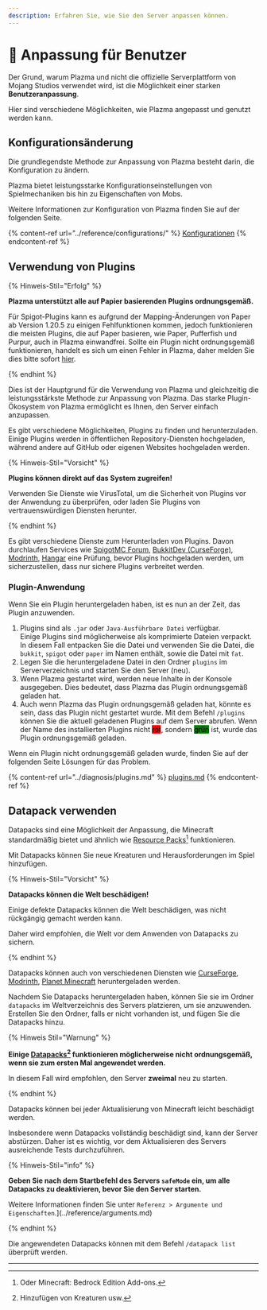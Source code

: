 ```yaml
---
description: Erfahren Sie, wie Sie den Server anpassen können.
---
```


# 🎨 Anpassung für Benutzer

Der Grund, warum Plazma und nicht die offizielle Serverplattform von Mojang Studios verwendet wird, ist die Möglichkeit einer starken **Benutzeranpassung**.

Hier sind verschiedene Möglichkeiten, wie Plazma angepasst und genutzt werden kann.

## Konfigurationsänderung <a href="#id-1" id="id-1"></a>

Die grundlegendste Methode zur Anpassung von Plazma besteht darin, die Konfiguration zu ändern.

Plazma bietet leistungsstarke Konfigurationseinstellungen von Spielmechaniken bis hin zu Eigenschaften von Mobs.

Weitere Informationen zur Konfiguration von Plazma finden Sie auf der folgenden Seite.

{% content-ref url="../reference/configurations/" %}
[Konfigurationen](../reference/configurations/)
{% endcontent-ref %}

## Verwendung von Plugins <a href="#id-2" id="id-2"></a>

{% Hinweis-Stil="Erfolg" %}

**Plazma unterstützt alle auf Papier basierenden Plugins ordnungsgemäß.**

Für Spigot-Plugins kann es aufgrund der Mapping-Änderungen von Paper ab Version 1.20.5 zu einigen Fehlfunktionen kommen, jedoch funktionieren die meisten Plugins, die auf Paper basieren, wie Paper, Pufferfish und Purpur, auch in Plazma einwandfrei. Sollte ein Plugin nicht ordnungsgemäß funktionieren, handelt es sich um einen Fehler in Plazma, daher melden Sie dies bitte sofort [hier](../diagnosis/plugins.md).

{% endhint %}

Dies ist der Hauptgrund für die Verwendung von Plazma und gleichzeitig die leistungsstärkste Methode zur Anpassung von Plazma.
Das starke Plugin-Ökosystem von Plazma ermöglicht es Ihnen, den Server einfach anzupassen.

Es gibt verschiedene Möglichkeiten, Plugins zu finden und herunterzuladen. Einige Plugins werden in öffentlichen Repository-Diensten hochgeladen, während andere auf GitHub oder eigenen Websites hochgeladen werden.

{% Hinweis-Stil="Vorsicht" %}

**Plugins können direkt auf das System zugreifen!**

Verwenden Sie Dienste wie VirusTotal, um die Sicherheit von Plugins vor der Anwendung zu überprüfen, oder laden Sie Plugins von vertrauenswürdigen Diensten herunter.

{% endhint %}

Es gibt verschiedene Dienste zum Herunterladen von Plugins. Davon durchlaufen Services wie [SpigotMC Forum](https://www.spigotmc.org/resources/), [BukkitDev (CurseForge)](https://dev.bukkit.org/bukkit-plugins), [Modrinth](https://modrinth.com/plugins), [Hangar](https://hangar.papermc.io/) eine Prüfung, bevor Plugins hochgeladen werden, um sicherzustellen, dass nur sichere Plugins verbreitet werden.

### Plugin-Anwendung <a href="#id-2.1" id="id-2.1"></a>

Wenn Sie ein Plugin heruntergeladen haben, ist es nun an der Zeit, das Plugin anzuwenden.

1. Plugins sind als `.jar` oder `Java-Ausführbare Datei` verfügbar.\
   Einige Plugins sind möglicherweise als komprimierte Dateien verpackt. In diesem Fall entpacken Sie die Datei und verwenden Sie die Datei, die `bukkit`, `spigot` oder `paper` im Namen enthält, sowie die Datei mit `fat`.
2. Legen Sie die heruntergeladene Datei in den Ordner `plugins` im Serververzeichnis und starten Sie den Server (neu).
3. Wenn Plazma gestartet wird, werden neue Inhalte in der Konsole ausgegeben.
   Dies bedeutet, dass Plazma das Plugin ordnungsgemäß geladen hat.
4. Auch wenn Plazma das Plugin ordnungsgemäß geladen hat, könnte es sein, dass das Plugin nicht gestartet wurde.
   Mit dem Befehl `/plugins` können Sie die aktuell geladenen Plugins auf dem Server abrufen.
   Wenn der Name des installierten Plugins nicht <mark style="background-color:red;">rot</mark>, sondern <mark style="background-color:green;">grün</mark> ist, wurde das Plugin ordnungsgemäß geladen.

Wenn ein Plugin nicht ordnungsgemäß geladen wurde, finden Sie auf der folgenden Seite Lösungen für das Problem.

{% content-ref url="../diagnosis/plugins.md" %}
[plugins.md](../diagnosis/plugins.md)
{% endcontent-ref %}

## Datapack verwenden <a href="#id-3" id="id-3"></a>

Datapacks sind eine Möglichkeit der Anpassung, die Minecraft standardmäßig bietet und ähnlich wie [Resource Packs](#user-content-fn-1)[^1] funktionieren.

Mit Datapacks können Sie neue Kreaturen und Herausforderungen im Spiel hinzufügen.

{% Hinweis-Stil="Vorsicht" %}

**Datapacks können die Welt beschädigen!**

Einige defekte Datapacks können die Welt beschädigen, was nicht rückgängig gemacht werden kann.

Daher wird empfohlen, die Welt vor dem Anwenden von Datapacks zu sichern.

{% endhint %}

Datapacks können auch von verschiedenen Diensten wie [CurseForge](https://www.curseforge.com/minecraft/search?page=1\&pageSize=50\&sortBy=relevancy\&class=data-packs), [Modrinth](https://modrinth.com/datapacks), [Planet Minecraft](https://www.planetminecraft.com/data-packs/) heruntergeladen werden.

Nachdem Sie Datapacks heruntergeladen haben, können Sie sie im Ordner `datapacks` im Weltverzeichnis des Servers platzieren, um sie anzuwenden.
Erstellen Sie den Ordner, falls er nicht vorhanden ist, und fügen Sie die Datapacks hinzu.

{% Hinweis Stil="Warnung" %}

**Einige [Datapacks](#user-content-fn-2)[^2] funktionieren möglicherweise nicht ordnungsgemäß, wenn sie zum ersten Mal angewendet werden.**

In diesem Fall wird empfohlen, den Server **zweimal** neu zu starten.

{% endhint %}

Datapacks können bei jeder Aktualisierung von Minecraft leicht beschädigt werden.

Insbesondere wenn Datapacks vollständig beschädigt sind, kann der Server abstürzen. Daher ist es wichtig, vor dem Aktualisieren des Servers ausreichende Tests durchzuführen.

{% Hinweis-Stil="info" %}

**Geben Sie nach dem Startbefehl des Servers `safeMode` ein, um alle Datapacks zu deaktivieren, bevor Sie den Server starten.**

Weitere Informationen finden Sie unter `Referenz > Argumente und Eigenschaften`.](../reference/arguments.md)

{% endhint %}

Die angewendeten Datapacks können mit dem Befehl `/datapack list` überprüft werden.

***

[^1]: Oder Minecraft: Bedrock Edition Add-ons.

[^2]: Hinzufügen von Kreaturen usw.
